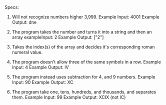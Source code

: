 Specs:
1. Will not recognize numbers higher 3,999.
  Example Input: 4001
  Example Output: dne

2. The program takes the number and turns it into a string and then an array
  exampleInput: 2
  Example Output: ["2"]

4. Takes the index(s) of the array and decides it's corresponding roman numeral value.

5. The program doesn't allow three of the same symbols in a row.
  Example Input: 4
  Example Output: IV

6. The program instead uses subtraction for 4, and 9  numbers.
  Example Input: 90
  Example Output: XC

7.  The program take one, tens, hundreds, and thousands, and separates them.
  Example Input: 99
  Example Output: XCIX (not IC)
